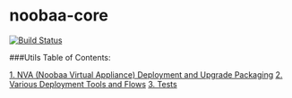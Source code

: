 noobaa-core
===========
[![Build Status](https://snap-ci.com/YEqf0E9LAfcOUoAjHlVHRkcptwUTnWNxW9jLqwHAqKc/build_image)](https://snap-ci.com/noobaa/noobaa-core/branch/master)

###Utils Table of Contents:

[1. NVA (Noobaa Virtual Appliance) Deployment and Upgrade Packaging](https://github.com/noobaa/noobaa-core/blob/master/src/deploy/NVA_build/README.md)
[2. Various Deployment Tools and Flows](https://github.com/noobaa/noobaa-core/blob/master/src/deploy/README.md)
[3. Tests](https://github.com/noobaa/noobaa-core/blob/master/src/test/README.md)
